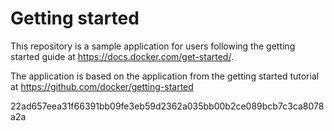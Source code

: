 # Getting started

This repository is a sample application for users following the getting started guide at https://docs.docker.com/get-started/.

The application is based on the application from the getting started tutorial at https://github.com/docker/getting-started

22ad657eea31f66391bb09fe3eb59d2362a035bb00b2ce089bcb7c3ca8078a2a